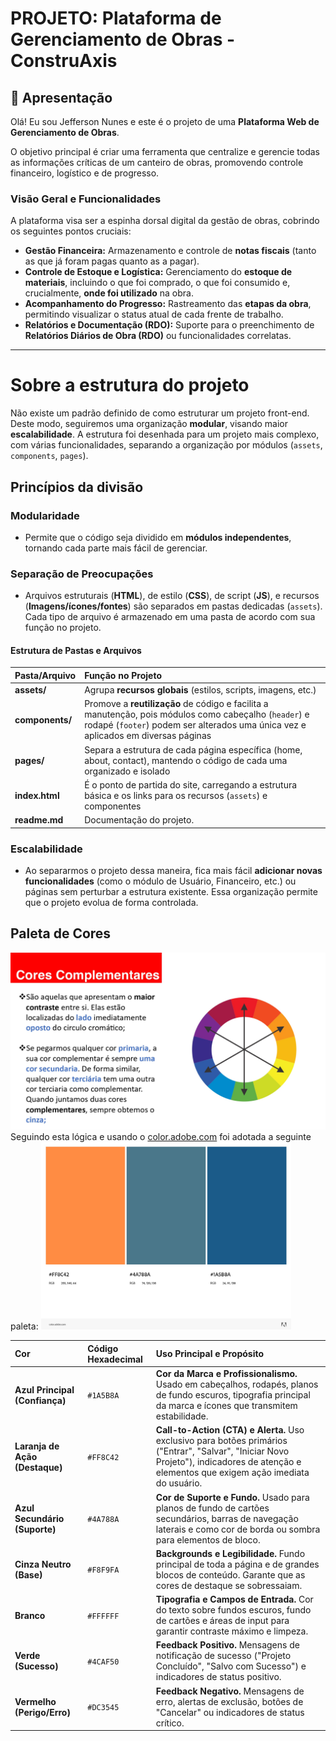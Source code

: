 # PROJETO: Plataforma de Gerenciamento de Obras - ConstruAxis

## 🎯 Apresentação

Olá! Eu sou Jefferson Nunes e este é o projeto de uma **Plataforma Web de Gerenciamento de Obras**.

O objetivo principal é criar uma ferramenta que centralize e gerencie todas as informações críticas de um canteiro de obras, promovendo controle financeiro, logístico e de progresso.

### Visão Geral e Funcionalidades

A plataforma visa ser a espinha dorsal digital da gestão de obras, cobrindo os seguintes pontos cruciais:

* **Gestão Financeira:** Armazenamento e controle de **notas fiscais** (tanto as que já foram pagas quanto as a pagar).
* **Controle de Estoque e Logística:** Gerenciamento do **estoque de materiais**, incluindo o que foi comprado, o que foi consumido e, crucialmente, **onde foi utilizado** na obra.
* **Acompanhamento do Progresso:** Rastreamento das **etapas da obra**, permitindo visualizar o status atual de cada frente de trabalho.
* **Relatórios e Documentação (RDO):** Suporte para o preenchimento de **Relatórios Diários de Obra (RDO)** ou funcionalidades correlatas.

---
# Sobre a estrutura do projeto

Não existe um padrão definido de como estruturar um projeto front-end. Deste modo, seguiremos uma organização **modular**, visando maior **escalabilidade**. A estrutura foi desenhada para um projeto mais complexo, com várias funcionalidades, separando a organização por módulos (`assets`, `components`, `pages`).

## Princípios da divisão

### Modularidade
- Permite que o código seja dividido em **módulos independentes**, tornando cada parte mais fácil de gerenciar.

### Separação de Preocupações
- Arquivos estruturais (**HTML**), de estilo (**CSS**), de script (**JS**), e recursos (**Imagens/ícones/fontes**) são separados em pastas dedicadas (`assets`). Cada tipo de arquivo é armazenado em uma pasta de acordo com sua função no projeto.

#### Estrutura de Pastas e Arquivos

| Pasta/Arquivo | Função no Projeto |
| :--- | :--- |
| **assets/** | Agrupa **recursos globais** (estilos, scripts, imagens, etc.) |
| **components/** |Promove a **reutilização** de código e facilita a manutenção, pois módulos como cabeçalho (`header`) e rodapé (`footer`) podem ser alterados uma única vez e aplicados em diversas páginas|
| **pages/** |Separa a estrutura de cada página específica (home, about, contact), mantendo o código de cada uma organizado e isolado|
| **index.html** |É o ponto de partida do site, carregando a estrutura básica e os links para os recursos (`assets`) e componentes|
| **readme.md** | Documentação do projeto. |

### Escalabilidade
- Ao separarmos o projeto dessa maneira, fica mais fácil **adicionar novas funcionalidades** (como o módulo de Usuário, Financeiro, etc.) ou páginas sem perturbar a estrutura existente. Essa organização permite que o projeto evolua de forma controlada.

## Paleta de Cores

![Slide-da-aua-de-programação-WEB](assets/images/complementares.jpg) 
Seguindo esta lógica e usando o <a href="https://color.adobe.com/">color.adobe.com</a> foi adotada a seguinte paleta:
<img src="assets/images/paleta-de-cores.jpeg" width="400">


| Cor | Código Hexadecimal | Uso Principal e Propósito |
| :--- | :--- | :--- |
| **Azul Principal (Confiança)** | `#1A5B8A` | **Cor da Marca e Profissionalismo.** Usado em cabeçalhos, rodapés, planos de fundo escuros, tipografia principal da marca e ícones que transmitem estabilidade. |
| **Laranja de Ação (Destaque)** | `#FF8C42` | **Call-to-Action (CTA) e Alerta.** Uso exclusivo para botões primários ("Entrar", "Salvar", "Iniciar Novo Projeto"), indicadores de atenção e elementos que exigem ação imediata do usuário. |
| **Azul Secundário (Suporte)** | `#4A788A` | **Cor de Suporte e Fundo.** Usado para planos de fundo de cartões secundários, barras de navegação laterais e como cor de borda ou sombra para elementos de bloco. |
| **Cinza Neutro (Base)** | `#F8F9FA` | **Backgrounds e Legibilidade.** Fundo principal de toda a página e de grandes blocos de conteúdo. Garante que as cores de destaque se sobressaiam. |
| **Branco** | `#FFFFFF` | **Tipografia e Campos de Entrada.** Cor do texto sobre fundos escuros, fundo de cartões e áreas de input para garantir contraste máximo e limpeza. |
| **Verde (Sucesso)** | `#4CAF50` | **Feedback Positivo.** Mensagens de notificação de sucesso ("Projeto Concluído", "Salvo com Sucesso") e indicadores de status positivo. |
| **Vermelho (Perigo/Erro)** | `#DC3545` | **Feedback Negativo.** Mensagens de erro, alertas de exclusão, botões de "Cancelar" ou indicadores de status crítico. |